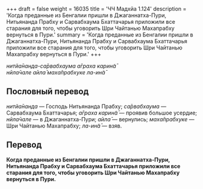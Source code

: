 +++
draft = false
weight = 16035
title = 'ЧЧ Мадхйа 1.124'
description = 'Когда преданные из Бенгалии пришли в Джаганнатха-Пури, Нитьянанда Прабху и Сарвабхаума Бхаттачарья приложили все старания для того, чтобы уговорить Шри Чайтанью Махапрабху вернуться в Пури.'
summary = 'Когда преданные из Бенгалии пришли в Джаганнатха-Пури, Нитьянанда Прабху и Сарвабхаума Бхаттачарья приложили все старания для того, чтобы уговорить Шри Чайтанью Махапрабху вернуться в Пури.'
+++

_нитйа̄нанда-са̄рвабхаума а̄граха карин̃а̄  
нӣла̄чале а̄ила̄ маха̄прабхуке ла-ин̃а̄_

## Пословный перевод

_нитйа̄нанда_ — Господь Нитьянанда Прабху; _са̄рвабхаума_ — Сарвабхаума Бхаттачарья; _а̄граха_ _карин̃а̄_ — проявив большое усердие; _нӣла̄чале_ — в Джаганнатха-Пури; _а̄ила̄_ — вернулись; _маха̄прабхуке_ — Шри Чайтанью Махапрабху; _ла_\-_ин̃а̄_ — взяв.

## Перевод

**Когда преданные из Бенгалии пришли в Джаганнатха-Пури, Нитьянанда Прабху и Сарвабхаума Бхаттачарья приложили все старания для того, чтобы уговорить Шри Чайтанью Махапрабху вернуться в Пури.**

